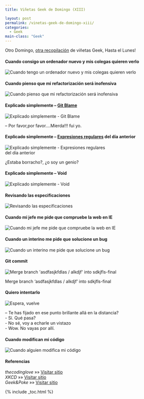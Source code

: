 ```yaml
---
title: Viñetas Geek de Domingo (XIII)

layout: post
permalink: /vinetas-geek-de-domingo-xiii/
categories:
  - Geek
main-class: "Geek"
---
```

Otro Domingo, [otra recopilación][1] de viñetas Geek, Hasta el Lunes!

#### Cuando consigo un ordenador nuevo y mis colegas quieren verlo

<img  alt="Cuando tengo un ordenador nuevo y mis colegas quieren verlo" src="/assets/img/2013/12/when-I-get-a-new-computer-and-my-colleagues-want-to-see-it.gif"  />  
<!--ad-->

#### Cuando pienso que mi refactorización será inofensiva

<img  alt="Cuando pienso que mi refactorización será inofensiva" src="/assets/img/2013/12/when-I-think-my-refactor-will-be-harmless.gif"  />

#### Explicado simplemente &#8211; [Git Blame][2]

<div id="attachment_2026" style="width: 425px" class="wp-caption aligncenter">
  <img  alt="Explicado simplemente - Git Blame" src="/assets/img/2013/12/Simply-Explained-git-blame.jpg"  />

  <p class="wp-caption-text">
    &#8211; Por favor,por favor&#8230;.Mierda!!! fui yo.
  </p>
</div>

#### Explicado simplemente &#8211; [Expresiones regulares][3] del día anterior

<div id="attachment_2027" style="width: 339px" class="wp-caption aligncenter">
  <img  alt="Explicado simplemente - Expresiones regulares del día anterior" src="/assets/img/2013/12/Explicado-simplemente-Expresiones-regulares-del-día-anterior.jpg"  />

  <p class="wp-caption-text">
    ¿Estaba borracho?, ¿o soy un genio?
  </p>
</div>

#### Explicado simplemente &#8211; Void

<img  alt="Explicado simplemente - Void" src="/assets/img/2013/12/Explicado-simplemente-Void.jpg"  />

#### Revisando las especificaciones

<img  alt="Revisando las especificaciones" src="/assets/img/2013/12/Examing-the-specs.gif"  />

#### Cuando mi jefe me pide que compruebe la web en IE

<img  alt="Cuando mi jefe me pide que compruebe la web en IE" src="/assets/img/2013/12/Cuando-mi-jefe-me-pide-que-compruebe-la-web-en-IE.gif"  />

#### Cuando un interino me pide que solucione un bug

<img  alt="Cuando un interino me pide que solucione un bug" src="/assets/img/2013/12/when-an-intern-asks-me-to-solve-a-bug.gif"  />

#### Git commit

<div id="attachment_2031" style="width: 449px" class="wp-caption aligncenter">
  <img  alt="Merge branch 'asdfasjkfdlas / alkdjf' into sdkjfls-final" src="/assets/img/2013/12/git_commit-Merge-branch-asdfasjkfdlas-slash-alkdjf-into-sdkjfls-final.png"  />

  <p class="wp-caption-text">
    Merge branch &#8216;asdfasjkfdlas / alkdjf&#8217; into sdkjfls-final
  </p>
</div>

#### Quiero intentarlo

<div id="attachment_2032" style="width: 750px" class="wp-caption aligncenter">
  <img  alt="Espera, vuelve" src="/assets/img/2013/12/I-wanna-try.-Hang-on-be-right-back.png"  />

  <p class="wp-caption-text">
    &#8211; Te has fijado en ese punto brillante allá en la distancia?<br />- Sí. Qué pasa?<br />- No sé, voy a echarle un vistazo<br />- Wow. No vayas por allí.
  </p>
</div>

#### Cuando modifican mi código

<img  alt="Cuando alguien modifica mi código" src="/assets/img/2013/12/Cuando-alguien-modifica-mi-código.gif"  />

#### Referencias

*thecodinglove* »» <a href="http://thecodinglove.com" target="_blank">Visitar sitio</a>  
*XKCD* »» <a href="http://xkcd.com/" target="_blank">Visitar sitio</a>  
*Geek&Poke* »» <a href="http://geek-and-poke.com" target="_blank">Visitar sitio</a>



 [1]: https://elbauldelprogramador.com/ "Viñetas Geek de Domingo"
 [2]: https://elbauldelprogramador.com/mini-tutorial-y-chuleta-de-comandos-git/ "Git: Mini Tutorial y chuleta de comandos"
 [3]: https://elbauldelprogramador.com/introduccion-a-las-expresiones-regulares-en-python/ "Introducción a las expresiones regulares en python"

{% include _toc.html %}
